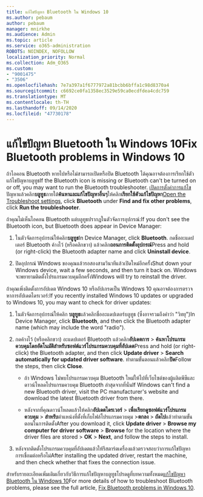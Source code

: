 ```yaml
---
title: แก้ไขปัญหา Bluetooth ใน Windows 10
ms.author: pebaum
author: pebaum
manager: mnirkhe
ms.audience: Admin
ms.topic: article
ms.service: o365-administration
ROBOTS: NOINDEX, NOFOLLOW
localization_priority: Normal
ms.collection: Adm_O365
ms.custom:
- "9001475"
- "3506"
ms.openlocfilehash: 7e7a397a1f6777972a81bcbb6bffa1c98d8370a4
ms.sourcegitcommit: c6692ce0fa1358ec3529e59ca0ecdfdea4cdc759
ms.translationtype: MT
ms.contentlocale: th-TH
ms.lasthandoff: 09/14/2020
ms.locfileid: "47730178"
---
```

# <a name="fix-bluetooth-problems-in-windows-10"></a><span data-ttu-id="bdc29-102">แก้ไขปัญหา Bluetooth ใน Windows 10</span><span class="sxs-lookup"><span data-stu-id="bdc29-102">Fix Bluetooth problems in Windows 10</span></span>

<span data-ttu-id="bdc29-103">ถ้าไอคอน Bluetooth หายไปหรือไม่สามารถเปิดหรือปิด Bluetooth ได้คุณอาจต้องการเรียกใช้ตัวแก้ไขปัญหาบลูทูธ</span><span class="sxs-lookup"><span data-stu-id="bdc29-103">If the Bluetooth icon is missing or Bluetooth can't be turned on or off, you may want to run the Bluetooth troubleshooter.</span></span> <span data-ttu-id="bdc29-104">[เปิดการตั้งค่าการแก้ไข](ms-settings:troubleshoot)ปัญหาแล้วคลิก**บลูทูธ**ภายใต้**ค้นหาและแก้ไขปัญหาอื่นๆ**ให้คลิก**เรียกใช้ตัวแก้ไขปัญหา**</span><span class="sxs-lookup"><span data-stu-id="bdc29-104">[Open the Troubleshoot settings](ms-settings:troubleshoot), click **Bluetooth** under **Find and fix other problems**, click **Run the troubleshooter**.</span></span>

<span data-ttu-id="bdc29-105">ถ้าคุณไม่เห็นไอคอน Bluetooth แต่บลูทูธปรากฏในตัวจัดการอุปกรณ์:</span><span class="sxs-lookup"><span data-stu-id="bdc29-105">If you don't see the Bluetooth icon, but Bluetooth does appear in Device Manager:</span></span>

1. <span data-ttu-id="bdc29-106">ในตัวจัดการอุปกรณ์ให้คลิก**บลูทูธ**</span><span class="sxs-lookup"><span data-stu-id="bdc29-106">In Device Manager, click **Bluetooth**.</span></span> <span data-ttu-id="bdc29-107">กดชื่ออะแดปเตอร์ Bluetooth ค้างไว้ (หรือคลิกขวา) แล้วคลิก**ถอนการติดตั้งอุปกรณ์**</span><span class="sxs-lookup"><span data-stu-id="bdc29-107">Press and hold (or right-click) the Bluetooth adapter name and click **Uninstall device**.</span></span>

2. <span data-ttu-id="bdc29-108">ปิดอุปกรณ์ Windows ของคุณแล้วรอสองสามวินาทีแล้วเปิดใหม่อีกครั้ง</span><span class="sxs-lookup"><span data-stu-id="bdc29-108">Shut down your Windows device, wait a few seconds, and then turn it back on.</span></span> <span data-ttu-id="bdc29-109">Windows จะพยายามติดตั้งโปรแกรมควบคุมอีกครั้ง</span><span class="sxs-lookup"><span data-stu-id="bdc29-109">Windows will try to reinstall the driver.</span></span>

<span data-ttu-id="bdc29-110">ถ้าคุณเพิ่งติดตั้งการอัปเดต Windows 10 หรืออัปเกรดเป็น Windows 10 คุณอาจต้องการตรวจหาการอัปเดตไดรเวอร์:</span><span class="sxs-lookup"><span data-stu-id="bdc29-110">If you recently installed Windows 10 updates or upgraded to Windows 10, you may want to check for driver updates:</span></span>

1. <span data-ttu-id="bdc29-111">ในตัวจัดการอุปกรณ์ให้คลิก **บลูทูธ**แล้วคลิกชื่ออะแดปเตอร์บลูทูธ (ซึ่งอาจรวมถึงคำว่า "วิทยุ")</span><span class="sxs-lookup"><span data-stu-id="bdc29-111">In Device Manager, click **Bluetooth**, and then click the Bluetooth adapter name (which may include the word "radio").</span></span>

2. <span data-ttu-id="bdc29-112">กดค้างไว้ (หรือคลิกขวา) อะแดปเตอร์ Bluetooth แล้วคลิก**อัปเดตการ**  >  **ค้นหาโปรแกรมควบคุมโดยอัตโนมัติสำหรับซอฟต์แวร์โปรแกรมควบคุมที่อัปเดต**</span><span class="sxs-lookup"><span data-stu-id="bdc29-112">Press and hold (or right-click) the Bluetooth adapter, and then click **Update driver** > **Search automatically for updated driver software**.</span></span> <span data-ttu-id="bdc29-113">ทำตามขั้นตอนแล้วคลิก**ปิด**</span><span class="sxs-lookup"><span data-stu-id="bdc29-113">Follow the steps, then click **Close**.</span></span>

      - <span data-ttu-id="bdc29-114">ถ้า Windows ไม่พบโปรแกรมควบคุม Bluetooth ใหม่ให้ไปที่เว็บไซต์ของผู้ผลิตพีซีและดาวน์โหลดโปรแกรมควบคุม Bluetooth ล่าสุดจากที่นั่น</span><span class="sxs-lookup"><span data-stu-id="bdc29-114">If Windows can't find a new Bluetooth driver, visit the PC manufacturer's website and download the latest Bluetooth driver from there.</span></span>

    - <span data-ttu-id="bdc29-115">หลังจากที่คุณดาวน์โหลดแล้วให้คลิก**อัปเดตไดรเวอร์**  >  **เพื่อเรียกดูซอฟต์แวร์โปรแกรมควบคุม**  >  **สำหรับ**ตำแหน่งที่ตั้งที่เก็บไฟล์โปรแกรมควบคุม >**ตกลง**  >  **ถัดไป**แล้วทำตามขั้นตอนในการติดตั้ง</span><span class="sxs-lookup"><span data-stu-id="bdc29-115">After you download it, click **Update driver** > **Browse my computer for driver software** > **Browse** for the location where the driver files are stored > **OK** > **Next**, and follow the steps to install.</span></span>

3. <span data-ttu-id="bdc29-116">หลังจากติดตั้งโปรแกรมควบคุมที่อัปเดตแล้วให้รีสตาร์ตเครื่องแล้วตรวจสอบว่าการแก้ไขปัญหาการเชื่อมต่อหรือไม่</span><span class="sxs-lookup"><span data-stu-id="bdc29-116">After installing the updated driver, restart the machine, and then check whether that fixes the connection issue.</span></span>

<span data-ttu-id="bdc29-117">สำหรับรายละเอียดเพิ่มเติมเกี่ยวกับวิธีการแก้ไขปัญหาบลูทูธโปรดดูที่บทความทั้งหมด[แก้ไขปัญหา Bluetooth ใน Windows 10](https://support.microsoft.com/help/14169/windows-10-fix-bluetooth-problems)</span><span class="sxs-lookup"><span data-stu-id="bdc29-117">For more details of how to troubleshoot Bluetooth problems, please see the full article, [Fix Bluetooth problems in Windows 10](https://support.microsoft.com/help/14169/windows-10-fix-bluetooth-problems).</span></span>
